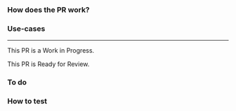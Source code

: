 <!-- Add compact, short information about your PR for easier understanding, like the objective of the PR -->

### How does the PR work?
<!-- Elaborate on the changes, if applicable, or delete this heading -->

### Use-cases
<!-- What use cases does this PR serve? Delete this heading if the PR does not implement new features -->

****

<!-- Add "closes #<issue number>" or "fixes #<issue number>" if this PR resolves any reported issue(s) -->

This PR is a Work in Progress.

This PR is Ready for Review.
<!-- ^ Delete any one -->

### To do

<!-- If this PR is WIP, list the things that should be finished before the PR is ready for review -->

### How to test

<!-- Add example code or instructions to help reviewers and interested people test the PR -->
